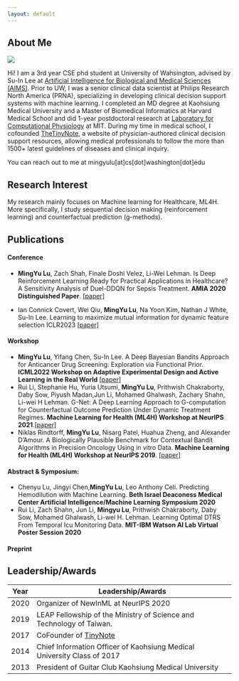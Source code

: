 ```yaml
---
layout: default
---
```


## About Me

<img class="profile-picture" src="sherlock.jpg">

Hi! I am a 3rd year CSE phd student at University of Wahsington, advised by Su-In Lee at [Artificial Intelligence for Biological and Medical Sciences (AIMS)](https://aims.cs.washington.edu/). Prior to UW, I was a senior clinical data scientist at Philips Research North America (PRNA), specializing in developing clinical decision support systems with machine learning. I completed an MD degree at Kaohsiung Medical University and a Master of Biomedical Informatics at Harvard Medical School and did 1-year postdoctoral research at [Laboratory for Computational Physiology](https://lcp.mit.edu/) at MIT. During my time in medical school, I cofounded [TheTinyNote](https://www.thetinynotes.com), a website of physician-authored clinical decision support resources, allowing medical professionals to follow the more than 1500+ latest guidelines of diseases and clinical inquiry. 

You can reach out to me at mingyulu[at]cs[dot]washington[dot]edu
## Research Interest

My research mainly focuses on Machine learning for Healthcare, ML4H. More specifically, I study sequential decision making (reinforcement learning) and counterfactual prediction (g-methods). 

## Publications 


#### Conference

- **MingYu Lu**, Zach Shah, Finale Doshi Velez, Li-Wei Lehman. Is Deep Reinforcement Learning Ready for Practical Applications in Healthcare? A Sensitivity Analysis of Duel-DDQN for Sepsis Treatment. **AMIA 2020 Distinguished Paper**. [[paper]](https://www.ncbi.nlm.nih.gov/pmc/articles/PMC8075511/)

- Ian Connick Covert, Wei Qiu, **MingYu Lu**, Na Yoon Kim, Nathan J White, Su-In Lee. Learning to maximize mutual information for dynamic feature selection ICLR2023 [[paper]](https://proceedings.mlr.press/v202/covert23a/covert23a.pdf)

#### Workshop

- **MingYu Lu**, Yifang Chen, Su-In Lee. A Deep Bayesian Bandits Approach for Anticancer Drug Screening: Exploration via Functional Prior. **ICML2022 Workshop on Adaptive Experimental Design and Active Learning in the Real World** [[paper](https://realworldml.github.io/files/cr/paper62.pdf)]
- Rui Li, Stephanie Hu, Yuria Utsumi, **MingYu Lu**, Prithwish Chakraborty, Daby Sow, Piyush Madan,Jun Li, Mohamed Ghalwash, Zachary Shahn, Li-wei H Lehman. G-Net: A Deep Learning Approach to G-computation for Counterfactual Outcome Prediction Under Dynamic Treatment Regimes. **Machine Learning for Health (ML4H) Workshop at NeurIPS 2021**.[[paper]](https://arxiv.org/abs/2003.10551)
- Niklas Rindtorff, **MingYu Lu**, Nisarg Patel, Huahua Zheng, and Alexander D’Amour. A Biologically Plausible Benchmark for Contextual Bandit Algorithms in Precision Oncology Using in vitro Data. **Machine Learning for Health (ML4H) Workshop at NeurIPS 2019**. [[paper]](https://arxiv.org/abs/1911.04389)

#### Abstract & Symposium:
-  Chenyu Lu, Jingyi Chen,**MingYu Lu**, Leo Anthony Celi. Predicting Hemodilution with Machine Learning. **Beth Israel Deaconess Medical Center Artificial Intelligence/Machine Learning Symposium 2020**
- Rui Li, Zach Shahn, Jun Li, **Mingyu Lu**, Prithwish Chakraborty, Daby Sow, Mohamed Ghalwash, Li-wei H. Lehman. Learning Optimal DTRS From Temporal Icu Monitoring Data. **MIT-IBM Watson AI Lab Virtual Poster Session 2020**

#### Preprint


## Leadership/Awards


Year | Leadership/Awards
-----|---------------
2020 | Organizer of NewInML at NeurIPS 2020 
2019 | LEAP Fellowship of the Ministry of Science and Technology of Taiwan. 
2017 | CoFounder of [TinyNote](https://thetinynotes.com/)
2014 | Chief Information Officer of Kaohsiung Medical University Class of 2017
2013 | President of Guitar Club Kaohsiung Medical University

